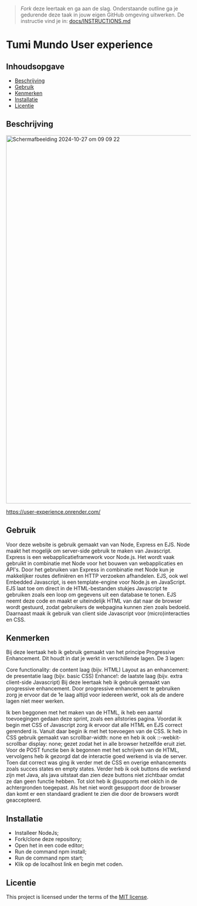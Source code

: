 > _Fork_ deze leertaak en ga aan de slag. Onderstaande outline ga je gedurende deze taak in jouw eigen GitHub omgeving uitwerken. De instructie vind je in: [docs/INSTRUCTIONS.md](docs/INSTRUCTIONS.md)

# Tumi Mundo User experience
<!-- Geef je project een titel en schrijf in één zin wat het is -->

## Inhoudsopgave

  * [Beschrijving](#beschrijving)
  * [Gebruik](#gebruik)
  * [Kenmerken](#kenmerken)
  * [Installatie](#installatie)
  * [Licentie](#licentie)

## Beschrijving
<!-- Bij Beschrijving staat kort beschreven wat voor project het is en wat je hebt gemaakt -->
<!-- Voeg een mooie poster visual toe 📸 -->
<!-- Voeg een link toe naar Github Pages 🌐-->

<img width="1000" alt="Scherm­afbeelding 2024-10-27 om 09 09 22" src="https://github.com/user-attachments/assets/a983f7f5-d806-4a18-8cad-64779fdb2af7">

https://user-experience.onrender.com/

## Gebruik
<!-- Bij Gebruik staat de user story, hoe het werkt en wat je er mee kan. -->
Voor deze website is gebruik gemaakt van van Node, Express en EJS. Node maakt het mogelijk om server-side gebruik te maken van Javascript. Express is een webapplicatieframework voor Node.js. Het wordt vaak gebruikt in combinatie met Node voor het bouwen van webapplicaties en API's. Door het gebruiken van Express in combinatie met Node kun je makkelijker routes definiëren en HTTP verzoeken afhandelen. EJS, ook wel Embedded Javascript, is een template-engine voor Node.js en JavaScript. EJS laat toe om direct in de HTML-bestanden stukjes Javascript te gebruiken zoals een loop om gegevens uit een database te tonen. EJS neemt deze code en maakt er uiteindelijk HTML van dat naar de browser wordt gestuurd, zodat gebruikers de webpagina kunnen zien zoals bedoeld. Daarnaast maak ik gebruik van client side Javascript voor (micro)interacties en CSS.

## Kenmerken
<!-- Bij Kenmerken staat welke technieken zijn gebruikt en hoe. Wat is de HTML structuur? Wat zijn de belangrijkste dingen in CSS? Wat is er met JS gedaan en hoe? Misschien heb je iets met NodeJS gedaan, of heb je een framwork of library gebruikt? -->

Bij deze leertaak heb ik gebruik gemaakt van het principe Progressive Enhancement. Dit houdt in dat je werkt in verschillende lagen. De 3 lagen:

Core functionality: de content laag (bijv. HTML)
Layout as an enhancement: de presentatie laag (bijv. basic CSS)
Enhance!: de laatste laag (bijv. extra client-side Javascript)
Bij deze leertaak heb ik gebruik gemaakt van progressive enhancement. Door progressive enhancement te gebruiken zorg je ervoor dat de 1e laag altijd voor iedereen werkt, ook als de andere lagen niet meer werken.

Ik ben beggonen met het maken van de HTML, ik heb een aantal toevoegingen gedaan deze sprint, zoals een allstories pagina. Voordat ik begin met CSS of Javascript zorg ik ervoor dat alle HTML en EJS correct gerenderd is. Vanuit daar begin ik met het toevoegen van de CSS. Ik heb in CSS gebruik gemaakt van scrollbar-width: none en heb ik ook ::-webkit-scrollbar display: none; gezet zodat het in alle browser hetzelfde eruit ziet. Voor de POST functie ben ik begonnen met het schrijven van de HTML, vervolgens heb ik gezorgd dat de interactie goed werkend is via de server. Toen dat correct was ging ik verder met de CSS en overige enhancements zoals succes states en empty states. Verder heb ik ook buttons die werkend zijn met Java, als java uitstaat dan zien deze buttons niet zichtbaar omdat ze dan geen functie hebben. Tot slot heb ik @supports met oklch in de achtergronden toegepast. Als het niet wordt gesupport door de browser dan komt er een standaard gradient te zien die door de browsers wordt geaccepteerd.

## Installatie
<!-- Bij Instalatie staat hoe een andere developer aan jouw repo kan werken -->
* Installeer NodeJs;
* Fork/clone deze repository;
* Open het in een code editor;
* Run de command npm install;
* Run de command npm start;
* Klik op de localhost link en begin met coden.

## Licentie

This project is licensed under the terms of the [MIT license](./LICENSE).
